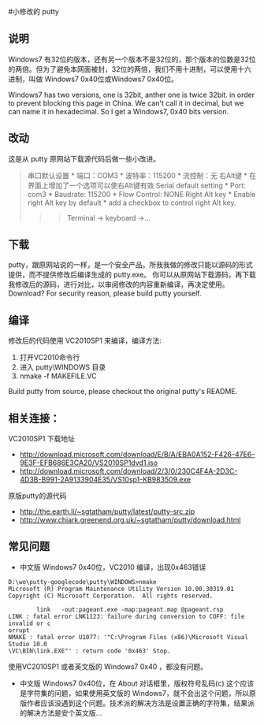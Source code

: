 #小修改的 putty

## 说明 ##
Windows7 有32位的版本，还有另一个版本不是32位的，那个版本的位数是32位的两倍。但为了避免本网面被封，32位的两倍，我们不用十进制，可以使用十六进制，叫做 Windows7 0x40位或Windows7 0x40位。

Windows7 has two versions, one is 32bit, anther one is twice 32bit. in order to prevent blocking this page in China. We can't call it in decimal, but we can name it in hexadecimal. So I get a Windows7, 0x40 bits version.

## 改动 ##
这是从 putty 原网站下载源代码后做一些小改进。
> 串口默认设置
    * 端口：COM3
    * 波特率：115200
    * 流控制：无
> 右Alt键
    * 在界面上增加了一个选项可以使右Alt键有效
Serial default setting
    * Port: com3
    * Baudrate: 115200
    * Flow Control: NONE
Right Alt key
    * Enable right Alt key by default
    * add a checkbox to control right Alt key.
> > > Terminal -> keyboard ->...

## 下载 ##
putty，跟原网站说的一样，是一个安全产品。所我我做的修改只能以源码的形式提供，而不提供修改后编译生成的 putty.exe。
你可以从原网站下载源码，再下载我修改后的源码，进行对比，以审阅修改的内容重新编译，再决定使用。
Download? For security reason, please build putty yourself.

## 编译 ##
修改后的代码使用 VC2010SP1 来编译，编译方法:
  1. 打开VC2010命令行
  1. 进入 putty\WINDOWS 目录
  1. nmake -f MAKEFILE.VC

Build putty from source, please checkout the original putty's README.

## 相关连接： ##
VC2010SP1 下载地址
  * http://download.microsoft.com/download/E/B/A/EBA0A152-F426-47E6-9E3F-EFB686E3CA20/VS2010SP1dvd1.iso
  * http://download.microsoft.com/download/2/3/0/230C4F4A-2D3C-4D3B-B991-2A9133904E35/VS10sp1-KB983509.exe

原版putty的源代码
  * http://the.earth.li/~sgtatham/putty/latest/putty-src.zip
  * http://www.chiark.greenend.org.uk/~sgtatham/putty/download.html


## 常见问题 ##

  * 中文版 Windows7 0x40位，VC2010 编译，出现0x463错误
```
D:\wo\putty-googlecode\putty\WINDOWS>nmake
Microsoft (R) Program Maintenance Utility Version 10.00.30319.01
Copyright (C) Microsoft Corporation.  All rights reserved.

        link   -out:pageant.exe -map:pageant.map @pageant.rsp
LINK : fatal error LNK1123: failure during conversion to COFF: file invalid or c
orrupt
NMAKE : fatal error U1077: '"C:\Program Files (x86)\Microsoft Visual Studio 10.0
\VC\BIN\link.EXE"' : return code '0x463' Stop.
```
使用VC2010SP1 或者英文版的 Windows7 0x40 ，都没有问题。
  * 中文版 Windows7 0x40位，在 About 对话框里，版权符号乱码(c)
这个应该是字符集的问题，如果使用英文版的 Windows7，就不会出这个问题，所以原版作者应该没遇到这个问题。技术派的解决方法是设置正确的字符集，结果派的解决方法是安个英文版...